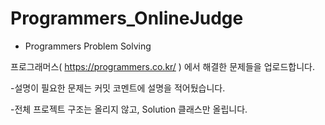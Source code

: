# Programmers_OnlineJudge
- Programmers Problem Solving

프로그래머스( https://programmers.co.kr/ ) 에서 해결한 문제들을 업로드합니다.

-설명이 필요한 문제는 커밋 코멘트에 설명을 적어뒀습니다.

-전체 프로젝트 구조는 올리지 않고, Solution 클래스만 올립니다.
